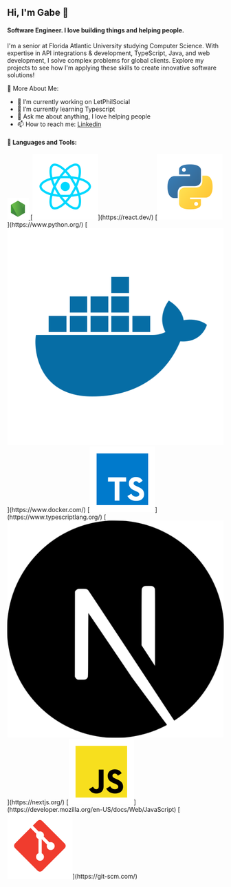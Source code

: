 ## Hi, I'm Gabe 👋 ##
#### Software Engineer. I love building things and helping people.
<!--
**Gabriel-Giani/Gabriel-Giani** is a ✨ _special_ ✨ repository because its `README.md` (this file) appears on your GitHub profile.
-->

I'm a senior at Florida Atlantic University studying Computer Science. With expertise in API integrations & development, TypeScript, Java, and web development, I solve complex problems for global clients. Explore my projects to see how I'm applying these skills to create innovative software solutions!

🔎 More About Me:

- 🧊  I’m currently working on LetPhilSocial
- 🌱 I’m currently learning Typescript
- 💬 Ask me about anything, I love helping people
- 📫 How to reach me: [Linkedin]([Link](https://www.linkedin.com/in/gabriel-giani-971b43163/))


#### 🔨 Languages and Tools:
<a href="https://nodejs.org/">
  <img src="https://raw.githubusercontent.com/cmershon2/cmershon2/main/assets/node.svg" alt="Node.js" width="50" height="50">
</a>
[<img src="https://raw.githubusercontent.com/cmershon2/cmershon2/main/assets/react.svg">](https://react.dev/)
[<img src="https://raw.githubusercontent.com/cmershon2/cmershon2/main/assets/python.svg">](https://www.python.org/)
[<img src="https://raw.githubusercontent.com/cmershon2/cmershon2/main/assets/docker-svgrepo-com.svg">](https://www.docker.com/)
[<img src="https://raw.githubusercontent.com/cmershon2/cmershon2/main/assets/typescript.svg">](https://www.typescriptlang.org/)
[<img src="https://raw.githubusercontent.com/cmershon2/cmershon2/main/assets/nextjs-icon-svgrepo-com.svg">](https://nextjs.org/)
[<img src="https://raw.githubusercontent.com/cmershon2/cmershon2/main/assets/javascript.svg">](https://developer.mozilla.org/en-US/docs/Web/JavaScript)
[<img src="https://raw.githubusercontent.com/cmershon2/cmershon2/main/assets/git-scm.svg">](https://git-scm.com/)
